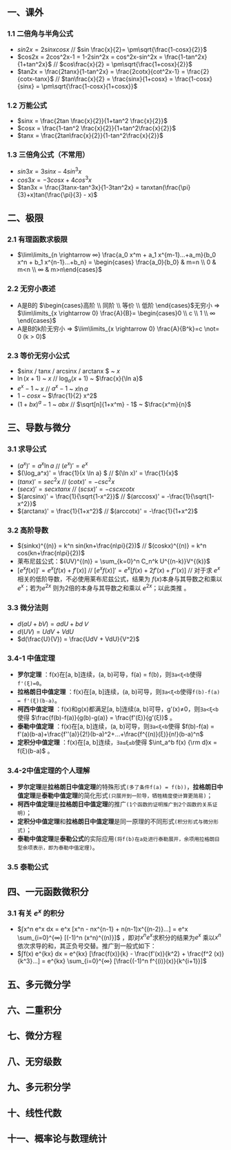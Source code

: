 ## 一、课外

### 1.1 二倍角与半角公式

- $sin2x = 2sinx cosx$ // $sin \frac{x}{2}= \pm\sqrt{\frac{1-cosx}{2}}$
- $cos2x = 2cos^2x-1 = 1-2sin^2x = cos^2x-sin^2x = \frac{1-tan^2x}{1+tan^2x}$ // $cos\frac{x}{2} = \pm\sqrt{\frac{1+cosx}{2}}$
- $tan2x = \frac{2tanx}{1-tan^2x} = \frac{2cotx}{cot^2x-1} = \frac{2}{cotx-tanx}$ // $tan\frac{x}{2} = \frac{sinx}{1+cosx} = \frac{1-cosx}{sinx} = \pm\sqrt{\frac{1-cosx}{1+cosx}}$

### 1.2 万能公式

- $sinx = \frac{2tan \frac{x}{2}}{1+tan^2 \frac{x}{2}}$
- $cosx = \frac{1-tan^2 \frac{x}{2}}{1+tan^2\frac{x}{2}}$
- $tanx = \frac{2tan\frac{x}{2}}{1-tan^2\frac{x}{2}}$

### 1.3 三倍角公式（不常用）

- $sin3x = 3sinx - 4sin^3x$
- $cos3x = -3cosx + 4cos^3x$
- $tan3x = \frac{3tanx-tan^3x}{1-3tan^2x} = tanxtan(\frac{\pi}{3}+x)tan(\frac{\pi}{3} - x)$





## 二、极限

### 2.1 有理函数求极限

- $\lim\limits_{n \rightarrow ∞} \frac{a_0 x^m + a_1 x^{m-1}...+a_m}{b_0 x^n + b_1 x^{n-1}...+b_n} = \begin{cases} \frac{a_0}{b_0} & m=n \\ 0 & m<n \\ ∞ & m>n\end{cases}$

### 2.2 无穷小表述

- A是B的 $\begin{cases}高阶 \\ 同阶 \\ 等价 \\ 低阶 \end{cases}$无穷小 => $\lim\limits_{x \rightarrow 0} \frac{A}{B}= \begin{cases}0 \\ c \\ 1 \\ ∞ \end{cases}$ 
- A是B的k阶无穷小 => $\lim\limits_{x \rightarrow 0} \frac{A}{B^k}=c \not= 0 (k > 0)$ 

### 2.3 等价无穷小公式

- $sinx / tanx / arcsinx / arctanx $ ~ $x$ 
- $\ln(x+1)$ ~ $x$ // $\log_a (x+1)$ ~ $\frac{x}{\ln a}$
- $e^x -1$ ~ $x$ // $a^x - 1$ ~ $x \ln a$
- $1-cos x$ ~ $\frac{1}{2} x^2$
- $(1+bx)^a - 1$ ~ $abx$ // $\sqrt[n]{1+x^m} - 1$ ~ $\frac{x^m}{n}$

## 三、导数与微分

### 3.1 求导公式

- $(a^x)' = a^x \ln a$ // $(e^x)' = e^x$
- $(\log_a^x)' = \frac{1}{x \ln a} $ // $(\ln x)' = \frac{1}{x}$
- $(tanx)' = sec^2 x$ // $(cotx)' = -csc^2 x$
- $(secx)'=secx tanx$ // $(scsx)' = -cscx cotx$
- $(arcsinx)' = \frac{1}{\sqrt{1-x^2}}$ // $(arccosx)' = -\frac{1}{\sqrt{1-x^2}}$
- $(arctanx)' = \frac{1}{1+x^2}$ // $(arccotx)' = -\frac{1}{1+x^2}$

### 3.2 高阶导数

- $(sinkx)^{(n)} = k^n sin(kn+\frac{n\pi}{2})$ // $(coskx)^{(n)} = k^n cos(kn+\frac{n\pi}{2})$
- 莱布尼兹公式：$(UV)^{(n)} = \sum_{k=0}^n C_n^k U^{(n-k)}V^{(k)}$
- $[e^xf(x)]' = e^x[f(x)+f'(x)]$ // $[e^x f(x)]' =  e^x[f(x)+2f'(x)+f''(x)]$ // 对于求 $e^x$ 相关的低阶导数，不必使用莱布尼兹公式，结果为 $f(x)$本身与其导数之和乘以$e^x$；若为$e^{2x}$ 则为2倍的本身与其导数之和乘以 $e^{2 x}$；以此类推 。

### 3.3 微分法则

- $d(aU+bV) = adU +b dＶ$
- $d(UV) = UdV + VdU$
- $d(\frac{U}{V}) = \frac{UdV + VdU}{V^2}$

### 3.4-1 中值定理

- **罗尔定理** ：f(x)在[a, b]连续，(a, b)可导，f(a) = f(b)，则`∃a<ξ<b`使得`f'(ξ)=0`。
- **拉格朗日中值定理** ：f(x)在[a, b]连续，(a, b)可导，则`∃a<ξ<b`使得`f(b)-f(a) = f'(ξ)(b-a)`。
- **柯西中值定理** ：f(x)和g(x)都满足[a, b]连续(a, b)可导，g'(x)≠0，则`∃a<ξ<b`使得 $\frac{f(b)-f(a)}{g(b)-g(a)} = \frac{f'(ξ)}{g'(ξ)}$ 。
- **泰勒中值定理** ：f(x)在[a, b]连续，(a, b)可导，则`∃a<ξ<b`使得 $f(b)-f(a) = f'(a)(b-a)+\frac{f''(a)}{2!}(b-a)^2+...+\frac{f^{(n)}(ξ)}{n!}(b-a)^n$
- **定积分中值定理** ：f(x)在[a, b]连续，`∃a≤ξ≤b`使得 $\int_a^b f(x) {\rm d}x = f(ξ)(b-a)$ 。

### 3.4-2中值定理的个人理解

- **罗尔定理**是**拉格朗日中值定理**的特殊形式`(多了条件f(a) = f(b))`，**拉格朗日中值定理**是**泰勒中值定理**的简化形式`(只展开到一阶导，牺牲精度使计算更简易)`；
- **柯西中值定理**是**拉格朗日中值定理**的推广`(1个函数的证明推广到2个函数的关系证明)`；
- **定积分中值定理**和**拉格朗日中值定理**是同一原理的不同形式`(积分形式与微分形式)`；
- **泰勒中值定理**是**泰勒公式**的实际应用`(将f(b)在a处进行泰勒展开，余项用拉格朗日型余项表示，即为泰勒中值定理)`。

### 3.5 泰勒公式



 

## 四、一元函数微积分

### 3.1 有关 $e^x$ 的积分

- $∫x^n e^x dx = e^x [x^n - nx^{n-1} + n(n-1)x^{(n-2)}...] = e^x \sum_{i=0}^{∞} [(-1)^n (x^n)^{(n)}]$ ，即对$x^n e^x$求积分的结果为$e^x$ 乘以$x^n$ 依次求导的和，其正负号交替。推广到一般式如下：
- $∫f(x) e^{kx} dx = e^{kx} [\frac{f(x)}{k} - \frac{f'(x)}{k^2} + \frac{f^2 (x)}{k^3}...] = e^{kx} \sum_{i=0}^{∞} [\frac{(-1)^n f^{(i)}(x)}{k^{i+1}}]$



## 五、多元微分学

## 六、二重积分

## 七、微分方程

## 八、无穷级数

## 九、多元积分学

## 十、线性代数

## 十一、概率论与数理统计



